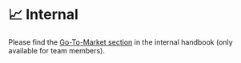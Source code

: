 # 📈 Internal

Please find the [Go-To-Market section](broken-reference) in the internal handbook (only available for team members).
